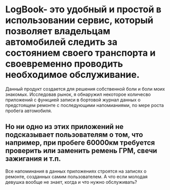 # LogBook- это удобный и простой в использовании сервис, который позволяет владельцам автомобилей следить за состоянием своего транспорта и своевременно проводить необходимое обслуживание.
Данный продукт создается для решения собственной боли и боли моих знакомых. 
Исследовав рынок, я обнаружил некоторое количесво приложений с функцией записи в бортовой журнал данных о предстоящем ремонте с последующими напомианиями, по мере роста пробега автомобиля.
## Но ни одно из этих приложений не подсказывает пользователям о том, что например, при пробеге 60000км требуется проверить или заменить ремень ГРМ, свечи зажигания и т.п. 
Все напоминания в данных приложениях строятся на записях о ремонте, созданных самим пользователем. А что если молодая девушка вообще не знает, когда и что нужно обслуживать?
